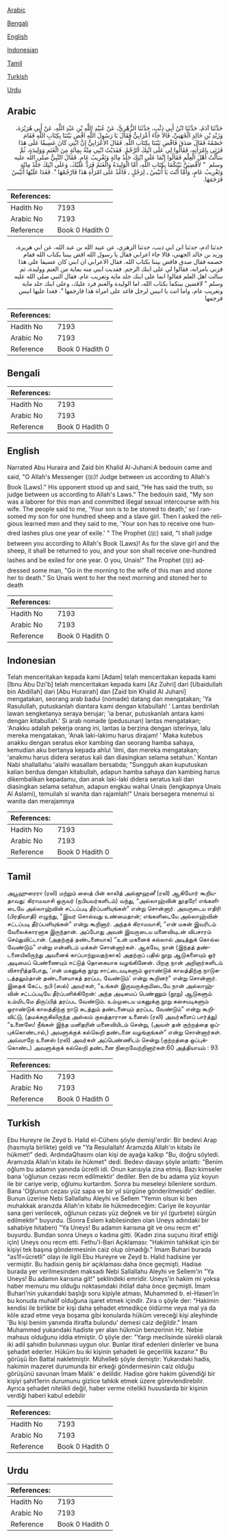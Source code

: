 [Arabic](#arabic)

[Bengali](#bengali)

[English](#english)

[Indonesian](#indonesian)

[Tamil](#tamil)

[Turkish](#turkish)

[Urdu](#urdu)

## Arabic


<div dir="rtl" lang="ar" style={{fontSize:'larger',backgroundColor:'#f8f9fa',padding:20}}>
حَدَّثَنَا آدَمُ، حَدَّثَنَا ابْنُ أَبِي ذِئْبٍ، حَدَّثَنَا الزُّهْرِيُّ، عَنْ عُبَيْدِ اللَّهِ بْنِ عَبْدِ اللَّهِ، عَنْ أَبِي هُرَيْرَةَ، وَزَيْدِ بْنِ خَالِدٍ الْجُهَنِيِّ، قَالاَ جَاءَ أَعْرَابِيٌّ فَقَالَ يَا رَسُولَ اللَّهِ اقْضِ بَيْنَنَا بِكِتَابِ اللَّهِ فَقَامَ خَصْمُهُ فَقَالَ صَدَقَ فَاقْضِ بَيْنَنَا بِكِتَابِ اللَّهِ‏.‏ فَقَالَ الأَعْرَابِيُّ إِنَّ ابْنِي كَانَ عَسِيفًا عَلَى هَذَا فَزَنَى بِامْرَأَتِهِ، فَقَالُوا لِي عَلَى ابْنِكَ الرَّجْمُ‏.‏ فَفَدَيْتُ ابْنِي مِنْهُ بِمِائَةٍ مِنَ الْغَنَمِ وَوَلِيدَةٍ، ثُمَّ سَأَلْتُ أَهْلَ الْعِلْمِ فَقَالُوا إِنَّمَا عَلَى ابْنِكَ جَلْدُ مِائَةٍ وَتَغْرِيبُ عَامٍ‏.‏ فَقَالَ النَّبِيُّ صلى الله عليه وسلم ‏ "‏ لأَقْضِيَنَّ بَيْنَكُمَا بِكِتَابِ اللَّهِ، أَمَّا الْوَلِيدَةُ وَالْغَنَمُ فَرَدٌّ عَلَيْكَ، وَعَلَى ابْنِكَ جَلْدُ مِائَةٍ وَتَغْرِيبُ عَامٍ، وَأَمَّا أَنْتَ يَا أُنَيْسُ ـ لِرَجُلٍ ـ فَاغْدُ عَلَى امْرَأَةِ هَذَا فَارْجُمْهَا ‏"‏‏.‏ فَغَدَا عَلَيْهَا أُنَيْسٌ فَرَجَمَهَا‏.‏
</div>
<div style={{backgroundColor:'#f8f9fa',padding:20, marginBottom: 10}}><table> <thead> <tr> <th>References:</th> <th></th> </tr> </thead> <tbody><tr><td>Hadith No</td><td>7193</td></tr><tr><td>Arabic No</td><td>7193</td></tr><tr><td>Reference</td><td>Book 0 Hadith 0</td></tr></tbody></table></div>


<div dir="rtl" lang="ar" style={{fontSize:'larger',backgroundColor:'#f8f9fa',padding:20}}>
حدثنا ادم، حدثنا ابن ابي ذيب، حدثنا الزهري، عن عبيد الله بن عبد الله، عن ابي هريرة، وزيد بن خالد الجهني، قالا جاء اعرابي فقال يا رسول الله اقض بيننا بكتاب الله فقام خصمه فقال صدق فاقض بيننا بكتاب الله. فقال الاعرابي ان ابني كان عسيفا على هذا فزنى بامراته، فقالوا لي على ابنك الرجم. ففديت ابني منه بماية من الغنم ووليدة، ثم سالت اهل العلم فقالوا انما على ابنك جلد ماية وتغريب عام. فقال النبي صلى الله عليه وسلم " لاقضين بينكما بكتاب الله، اما الوليدة والغنم فرد عليك، وعلى ابنك جلد ماية وتغريب عام، واما انت يا انيس لرجل فاغد على امراة هذا فارجمها ". فغدا عليها انيس فرجمها
</div>
<div style={{backgroundColor:'#f8f9fa',padding:20, marginBottom: 10}}><table> <thead> <tr> <th>References:</th> <th></th> </tr> </thead> <tbody><tr><td>Hadith No</td><td>7193</td></tr><tr><td>Arabic No</td><td>7193</td></tr><tr><td>Reference</td><td>Book 0 Hadith 0</td></tr></tbody></table></div>

## Bengali


<div dir="ltr" lang="bn" style={{fontSize:'larger',backgroundColor:'#f8f9fa',padding:20}}>

</div>
<div style={{backgroundColor:'#f8f9fa',padding:20, marginBottom: 10}}><table> <thead> <tr> <th>References:</th> <th></th> </tr> </thead> <tbody><tr><td>Hadith No</td><td>7193</td></tr><tr><td>Arabic No</td><td>7193</td></tr><tr><td>Reference</td><td>Book 0 Hadith 0</td></tr></tbody></table></div>

## English


<div dir="ltr" lang="en" style={{fontSize:'larger',backgroundColor:'#f8f9fa',padding:20}}>
Narrated Abu Huraira and Zaid bin Khalid Al-Juhani:A bedouin came and said, "O Allah's Messenger (ﷺ)! Judge between us according to Allah's Book (Laws)." His opponent stood up and said, "He has said the truth, so judge between us according to Allah's Laws." The bedouin said, "My son was a laborer for this man and committed illegal sexual intercourse with his wife. The people said to me, 'Your son is to be stoned to death,' so I ransomed my son for one hundred sheep and a slave girl. Then I asked the religious learned men and they said to me, 'Your son has to receive one hundred lashes plus one year of exile.' " The Prophet (ﷺ) said, "I shall judge between you according to Allah's Book (Laws)! As for the slave girl and the sheep, it shall be returned to you, and your son shall receive one-hundred lashes and be exiled for one year. O you, Unais!" The Prophet (ﷺ) addressed some man, "Go in the morning to the wife of this man and stone her to death." So Unais went to her the next morning and stoned her to death
</div>
<div style={{backgroundColor:'#f8f9fa',padding:20, marginBottom: 10}}><table> <thead> <tr> <th>References:</th> <th></th> </tr> </thead> <tbody><tr><td>Hadith No</td><td>7193</td></tr><tr><td>Arabic No</td><td>7193</td></tr><tr><td>Reference</td><td>Book 0 Hadith 0</td></tr></tbody></table></div>

## Indonesian


<div dir="ltr" lang="id" style={{fontSize:'larger',backgroundColor:'#f8f9fa',padding:20}}>
Telah menceritakan kepada kami [Adam] telah menceritakan kepada kami [Ibnu Abu Dzi'b] telah menceritakan kepada kami [Az Zuhri] dari [Ubaidullah bin Abdillah] dari [Abu Hurairah] dan [Zaid bin Khalid Al Juhani] mengatakan, seorang arab badui (nomade) datang dan mengatakan; 'Ya Rasulullah, putuskanlah diantara kami dengan kitabullah! ' Lantas berdirilah lawan sengketanya seraya berujar; 'ia benar, putuskanlah antara kami dengan kitabullah.' Si arab nomade (pedusunan) lantas mengatakan; 'Anakku adalah pekerja orang ini, lantas ia berzina dengan isterinya, lalu mereka mengatakan, 'Anak laki-lakimu harus dirajam! ' Maka kutebus anakku dengan seratus ekor kambing dan seorang hamba sahaya, kemudian aku bertanya kepada ahlul 'ilmi, dan mereka mengatakan; 'anakmu harus didera seratus kali dan diasingkan selama setahun.' Kontan Nabi shallallahu 'alaihi wasallam bersabda; "Sungguh akan kuputuskan kalian berdua dengan kitabullah, adapun hamba sahaya dan kambing harus dikembalikan kepadamu, dan anak laki-laki didera seratus kali dan diasingkan selama setahun, adapun engkau wahai Unais (lengkapnya Unais Al Aslami), temuilah si wanita dan rajamlah!" Unais bersegera menemui si wanita dan merajamnya
</div>
<div style={{backgroundColor:'#f8f9fa',padding:20, marginBottom: 10}}><table> <thead> <tr> <th>References:</th> <th></th> </tr> </thead> <tbody><tr><td>Hadith No</td><td>7193</td></tr><tr><td>Arabic No</td><td>7193</td></tr><tr><td>Reference</td><td>Book 0 Hadith 0</td></tr></tbody></table></div>

## Tamil


<div dir="ltr" lang="ta" style={{fontSize:'larger',backgroundColor:'#f8f9fa',padding:20}}>
அபூஹுரைரா (ரலி) மற்றும் ஸைத் பின் காலித் அல்ஜுஹனீ (ரலி) ஆகியோர் கூறியதாவது: கிராமவாசி ஒருவர் (நபியவர்களிடம்) வந்து, “அல்லாஹ்வின் தூதரே! எங்களிடையே அல்லாஹ்வின் சட்டப்படி தீர்ப்பளியுங்கள்” என்று சொன்னார். அவருடைய எதிரி (பிரதிவாதி) எழுந்து, “இவர் சொல்வது உண்மைதான்; எங்களிடையே அல்லாஹ்வின் சட்டப்படி தீர்ப்பளியுங்கள்” என்று கூறினார். அந்தக் கிராமவாசி, “என் மகன் இவரிடம் வேலைக்காரனாக இருந்தான். அப்போது அவன் இவருடைய மனைவியுடன் விபசாரம் செய்துவிட்டான். (அதற்குத் தண்டனையாக) “உன் மகனைக் கல்லால் அடித்துக் கொல்ல வேண்டும்” என்று என்னிடம் மக்கள் சொன்னார்கள். ஆகவே, நான் (இந்தத் தண்டனையிலிருந்து அவனைக் காப்பாற்றுவதற்காக) அதற்குப் பதில் நூறு ஆடுகளையும் ஓர் அடிமைப் பெண்ணையும் ஈட்டுத் தொகையாக வழங்கினேன். பிறகு நான் அறிஞர்களிடம் விசாரித்தபோது, ‘என் மகனுக்கு நூறு சாட்டையடிகளும் ஓராண்டுக் காலத்திற்கு நாடுகடத்தலும்தான் தண்டனையாகத் தரப்பட வேண்டும்’ என்று கூறினர்” என்று சொன்னார். இதைக் கேட்ட நபி (ஸல்) அவர்கள், “உங்கள் இருவருக்குமிடையே நான் அல்லாஹ்வின் சட்டப்படியே தீர்ப்பளிக்கிறேன்: அந்த அடிமைப் பெண்ணும் (நூறு) ஆடுகளும் உம்மிடமே திருப்பித் தரப்பட வேண்டும். உம்முடைய மகனுக்கு நூறு கசையடிகளும் ஓராண்டுக் காலத்திற்கு நாடு கடத்தும் தண்டனையும் தரப்பட வேண்டும்” என்று கூறிவிட்டு, (தமக்கருகிலிருந்த அஸ்லம் குலத்தாரான உனைஸ் (ரலி) அவர்களைப் பார்த்து) “உனைஸே! நீங்கள் இந்த மனிதரின் மனைவியிடம் சென்று, (அவள் தன் குற்றத்தை ஒப்புக்கொண்டால்,) அவளுக்குக் கல்லெறி தண்டனை வழங்குங்கள்” என்று சொன்னார்கள். அவ்வாறே உனைஸ் (ரலி) அவர்கள் அப்பெண்ணிடம் சென்று (குற்றத்தை ஒப்புக்கொண்ட) அவளுக்குக் கல்லெறி தண்டனை நிறைவேற்றினார்கள்.60 அத்தியாயம் : 93
</div>
<div style={{backgroundColor:'#f8f9fa',padding:20, marginBottom: 10}}><table> <thead> <tr> <th>References:</th> <th></th> </tr> </thead> <tbody><tr><td>Hadith No</td><td>7193</td></tr><tr><td>Arabic No</td><td>7193</td></tr><tr><td>Reference</td><td>Book 0 Hadith 0</td></tr></tbody></table></div>

## Turkish


<div dir="ltr" lang="tr" style={{fontSize:'larger',backgroundColor:'#f8f9fa',padding:20}}>
Ebu Hureyre ile Zeyd b. Halid el-Cühenı şöyle demişl'erdir: Bir bedevi Arap (hasmıyla birlikte) geldi ve "Ya Resulallah! Aramızda Allah'ın kitabı ile hükmet!" dedi. ArdındaQhasmı olan kişi de ayağa kalkıp "Bu, doğru söyledi. Aramızda Allah'ın kitabı ile hükmet" dedi. Bedevı davayı şöyle anlattı: "Benim oğlum bu adamın yanında ücretli idi. Onun karısıyla zina etmiş. Bazı kimseler bana 'oğlunun cezası recm edilmektir' dediler. Ben de bu adama yüz koyun ile bir cariye verip, oğlumu kurtardım. Sonra bu meseleyi bilenlere sordum. Bana 'Oğlunun cezası yüz sapa ve bir yıl sürgüne gönderilmesidir' dediler. Bunun üzerine Nebi Sallallahu Aleyhi ve Sellem "Yemin olsun ki ben muhakkak aranızda Allah'ın kitabı ile hükmedeceğim: Cariye ile koyunlar sana geri verilecek, oğlunun cezası yüz değnek ve bir yıl (gurbete) sürgün edilmektir" buyurdu. (Sonra Eslem kabilesinden olan Uneys adındaki bir sahabiye hitaben) "Ya Uneys! Bu adamın karısına git ve onu recm et" buyurdu. Bundan sonra Uneys o kadına gitti. (Kadın zina suçunu itiraf ettiği için) Uneys onu recm etti. Fethu'l-Bari Açıklaması: "Hakimin tahkikat için bir kişiyi tek başına göndermesinin caiz olup olmadığı." İmam Buhari burada "as1f=ücretli" olayı ile ilgili Ebu Hureyre ve Zeyd b. Halid hadisine yer vermiştir. Bu hadisin geniş bir açıklaması daha önce geçmişti. Hadise burada yer verilmesinden maksadı Nebi Sallallahu Aleyhi ve Sellem'in "Ya Uneys! Bu adamın karısına git!" şeklindeki emridir. Uneys'in hakim mi yoksa haber memuru mu olduğu noktasındaki ihtilaf daha önce geçmişti. İmam Buhari'nin yukarıdaki başlığı soru kipiyle atması, Muhammed b. el-Hasen'in bu konuda muhalif olduğuna işaret etmek içindir. Zira o şöyle der: "Hakimin kendisi ile birlikte bir kişi daha şehadet etmedikçe öldürme veya mal ya da köle azad etme veya boşama gibi konularda hüküm vereceği kişi aleyhinde 'Bu kişi benim yanımda itirafta bulundu' demesi caiz değildir." İmam Muhammed yukarıdaki hadiste yer alan hükmün benzerinin Hz. Nebie mahsus olduğunu iddia etmiştir. O şöyle der: "Yargı meclisinde sürekli olarak iki adil şahidin bulunması uygun olur. Bunlar itiraf edenleri dinlerler ve buna şehadet ederler. Hüküm bu iki kişinin şehadeti ile geçerlilik kazanır." Bu görüşü İbn Battal nakletmiştir. Mühelleb şöyle demiştir: Yukarıdaki hadis, hakimin mazeret durumunda bir erkeği göndermesinin caiz olduğu görüşünü savunan İmam Malik' e delildir. Hadise göre hakim güvendiği bir kişiyi şahit1erin durumunu gizlice tahkik etmek üzere görevlendirebilir. Ayrıca şehadet nitelikli değil, haber verme nitelikli hususlarda bir kişinin verdiği haberi kabul edebilir
</div>
<div style={{backgroundColor:'#f8f9fa',padding:20, marginBottom: 10}}><table> <thead> <tr> <th>References:</th> <th></th> </tr> </thead> <tbody><tr><td>Hadith No</td><td>7193</td></tr><tr><td>Arabic No</td><td>7193</td></tr><tr><td>Reference</td><td>Book 0 Hadith 0</td></tr></tbody></table></div>

## Urdu


<div dir="rtl" lang="ur" style={{fontSize:'larger',backgroundColor:'#f8f9fa',padding:20}}>

</div>
<div style={{backgroundColor:'#f8f9fa',padding:20, marginBottom: 10}}><table> <thead> <tr> <th>References:</th> <th></th> </tr> </thead> <tbody><tr><td>Hadith No</td><td>7193</td></tr><tr><td>Arabic No</td><td>7193</td></tr><tr><td>Reference</td><td>Book 0 Hadith 0</td></tr></tbody></table></div>